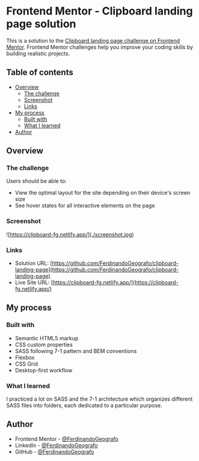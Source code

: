 # Frontend Mentor - Clipboard landing page solution

This is a solution to the [Clipboard landing page challenge on Frontend Mentor](https://www.frontendmentor.io/challenges/clipboard-landing-page-5cc9bccd6c4c91111378ecb9). Frontend Mentor challenges help you improve your coding skills by building realistic projects.

## Table of contents

- [Overview](#overview)
  - [The challenge](#the-challenge)
  - [Screenshot](#screenshot)
  - [Links](#links)
- [My process](#my-process)
  - [Built with](#built-with)
  - [What I learned](#what-i-learned)
- [Author](#author)

## Overview

### The challenge

Users should be able to:

- View the optimal layout for the site depending on their device's screen size
- See hover states for all interactive elements on the page

### Screenshot

![https://clipboard-fg.netlify.app/](./screenshot.jpg)

### Links

- Solution URL: [https://github.com/FerdinandoGeografo/clipboard-landing-page](https://github.com/FerdinandoGeografo/clipboard-landing-page)
- Live Site URL: [https://clipboard-fg.netlify.app/](https://clipboard-fg.netlify.app/)

## My process

### Built with

- Semantic HTML5 markup
- CSS custom properties
- SASS following 7-1 pattern and BEM conventions
- Flexbox
- CSS Grid
- Desktop-first workflow

### What I learned

I practiced a lot on SASS and the 7-1 architecture which organizes different SASS files into folders, each dedicated to a particular purpose.

## Author

- Frontend Mentor - [@FerdinandoGeografo](https://www.frontendmentor.io/profile/FerdinandoGeografo)
- LinkedIn - [@FerdinandoGeografo](https://www.linkedin.com/in/ferdinandogeografo/)
- GitHub - [@FerdinandoGeografo](https://github.com/FerdinandoGeografo/)
